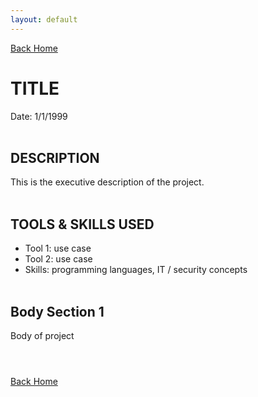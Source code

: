 ```yaml
---
layout: default
---
```

[Back Home](./index.md)
# 

# TITLE

Date: 1/1/1999
<br/><br/>

## DESCRIPTION

This is the executive description of the project.
<br/><br/>

## TOOLS & SKILLS USED

- Tool 1: use case
- Tool 2: use case
- Skills: programming languages, IT / security concepts
<br/><br/>

## Body Section 1

Body of project
<br/><br/>

#  
[Back Home](./index.md)
